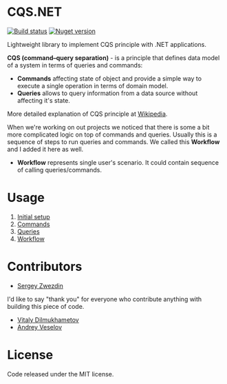 # CQS.NET[![Build status](https://ci.appveyor.com/api/projects/status/r6inrwvd2ubsqv5m?svg=true)](https://ci.appveyor.com/project/sergun/cqs-net) [![Nuget version](https://img.shields.io/nuget/v/CQS.NET.svg)](https://www.nuget.org/packages/CQS.NET)Lightweight library to implement CQS principle with .NET applications. **CQS (command–query separation)** - is a principle that defines data model of a system in terms of queries and commands:* **Commands** affecting state of object and provide a simple way to execute a single operation in terms of domain model.* **Queries** allows to query information from a data source without affecting it's state.More detailed explanation of CQS principle at [Wikipedia](http://en.wikipedia.org/wiki/Command%E2%80%93query_separation).When we're working on out projects we noticed that there is some a bit more complicated logic on top of commands and queries. Usually this is a sequence of steps to run queries and commands. We called this **Workflow** and I added it here as well.* **Workflow** represents single user's scenario. It could contain sequence of calling queries/commands.# Usage1. [Initial setup](//github.com/sergun/cqs.net/wiki/Initial-setup)2. [Commands](//github.com/sergun/cqs.net/wiki/Commands)3. [Queries](//github.com/sergun/cqs.net/wiki/Queries)4. [Workflow](//github.com/sergun/cqs.net/wiki/Workflows)# Contributors- [Sergey Zwezdin](http://zwezdin.com/)I'd like to say "thank you" for everyone who contribute anything with building this piece of code.- [Vitaly Dilmukhametov](http://geekswithblogs.net/vitus/Default.aspx)- [Andrey Veselov](http://andrey.moveax.ru/)# LicenseCode released under the MIT license.